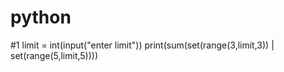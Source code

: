 # python
#1
limit = int(input("enter limit"))
print(sum(set(range(3,limit,3)) | set(range(5,limit,5))))
